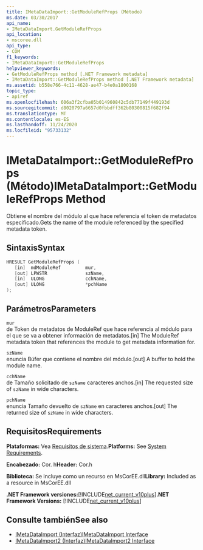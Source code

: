 ```yaml
---
title: IMetaDataImport::GetModuleRefProps (Método)
ms.date: 03/30/2017
api_name:
- IMetaDataImport.GetModuleRefProps
api_location:
- mscoree.dll
api_type:
- COM
f1_keywords:
- IMetaDataImport::GetModuleRefProps
helpviewer_keywords:
- GetModuleRefProps method [.NET Framework metadata]
- IMetaDataImport::GetModuleRefProps method [.NET Framework metadata]
ms.assetid: b558e766-4c11-4628-ae47-b4e0a1800168
topic_type:
- apiref
ms.openlocfilehash: 606a3f2cfba05b014960842c5db77149f449193d
ms.sourcegitcommit: d8020797a6657d0fbbdff362b80300815f682f94
ms.translationtype: MT
ms.contentlocale: es-ES
ms.lasthandoff: 11/24/2020
ms.locfileid: "95733132"
---
```

# <a name="imetadataimportgetmodulerefprops-method"></a><span data-ttu-id="0f02d-102">IMetaDataImport::GetModuleRefProps (Método)</span><span class="sxs-lookup"><span data-stu-id="0f02d-102">IMetaDataImport::GetModuleRefProps Method</span></span>

<span data-ttu-id="0f02d-103">Obtiene el nombre del módulo al que hace referencia el token de metadatos especificado.</span><span class="sxs-lookup"><span data-stu-id="0f02d-103">Gets the name of the module referenced by the specified metadata token.</span></span>  
  
## <a name="syntax"></a><span data-ttu-id="0f02d-104">Sintaxis</span><span class="sxs-lookup"><span data-stu-id="0f02d-104">Syntax</span></span>  
  
```cpp  
HRESULT GetModuleRefProps (  
   [in]  mdModuleRef         mur,  
   [out] LPWSTR              szName,
   [in]  ULONG               cchName,
   [out] ULONG               *pchName
);  
```  
  
## <a name="parameters"></a><span data-ttu-id="0f02d-105">Parámetros</span><span class="sxs-lookup"><span data-stu-id="0f02d-105">Parameters</span></span>  

 `mur`  
 <span data-ttu-id="0f02d-106">de Token de metadatos de ModuleRef que hace referencia al módulo para el que se va a obtener información de metadatos.</span><span class="sxs-lookup"><span data-stu-id="0f02d-106">[in] The ModuleRef metadata token that references the module to get metadata information for.</span></span>  
  
 `szName`  
 <span data-ttu-id="0f02d-107">enuncia Búfer que contiene el nombre del módulo.</span><span class="sxs-lookup"><span data-stu-id="0f02d-107">[out] A buffer to hold the module name.</span></span>  
  
 `cchName`  
 <span data-ttu-id="0f02d-108">de Tamaño solicitado de `szName` caracteres anchos.</span><span class="sxs-lookup"><span data-stu-id="0f02d-108">[in] The requested size of `szName` in wide characters.</span></span>  
  
 `pchName`  
 <span data-ttu-id="0f02d-109">enuncia Tamaño devuelto de `szName` en caracteres anchos.</span><span class="sxs-lookup"><span data-stu-id="0f02d-109">[out] The returned size of `szName` in wide characters.</span></span>  
  
## <a name="requirements"></a><span data-ttu-id="0f02d-110">Requisitos</span><span class="sxs-lookup"><span data-stu-id="0f02d-110">Requirements</span></span>  

 <span data-ttu-id="0f02d-111">**Plataformas:** Vea [Requisitos de sistema](../../get-started/system-requirements.md).</span><span class="sxs-lookup"><span data-stu-id="0f02d-111">**Platforms:** See [System Requirements](../../get-started/system-requirements.md).</span></span>  
  
 <span data-ttu-id="0f02d-112">**Encabezado:** Cor. h</span><span class="sxs-lookup"><span data-stu-id="0f02d-112">**Header:** Cor.h</span></span>  
  
 <span data-ttu-id="0f02d-113">**Biblioteca:** Se incluye como un recurso en MsCorEE.dll</span><span class="sxs-lookup"><span data-stu-id="0f02d-113">**Library:** Included as a resource in MsCorEE.dll</span></span>  
  
 <span data-ttu-id="0f02d-114">**.NET Framework versiones:**[!INCLUDE[net_current_v10plus](../../../../includes/net-current-v10plus-md.md)]</span><span class="sxs-lookup"><span data-stu-id="0f02d-114">**.NET Framework Versions:** [!INCLUDE[net_current_v10plus](../../../../includes/net-current-v10plus-md.md)]</span></span>  
  
## <a name="see-also"></a><span data-ttu-id="0f02d-115">Consulte también</span><span class="sxs-lookup"><span data-stu-id="0f02d-115">See also</span></span>

- [<span data-ttu-id="0f02d-116">IMetaDataImport (Interfaz)</span><span class="sxs-lookup"><span data-stu-id="0f02d-116">IMetaDataImport Interface</span></span>](imetadataimport-interface.md)
- [<span data-ttu-id="0f02d-117">IMetaDataImport2 (Interfaz)</span><span class="sxs-lookup"><span data-stu-id="0f02d-117">IMetaDataImport2 Interface</span></span>](imetadataimport2-interface.md)
